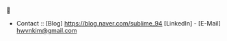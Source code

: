 👋

- Contact :: 
    [Blog] https://blog.naver.com/sublime_94
    [LinkedIn] -
    [E-Mail] hwvnkim@gmail.com
